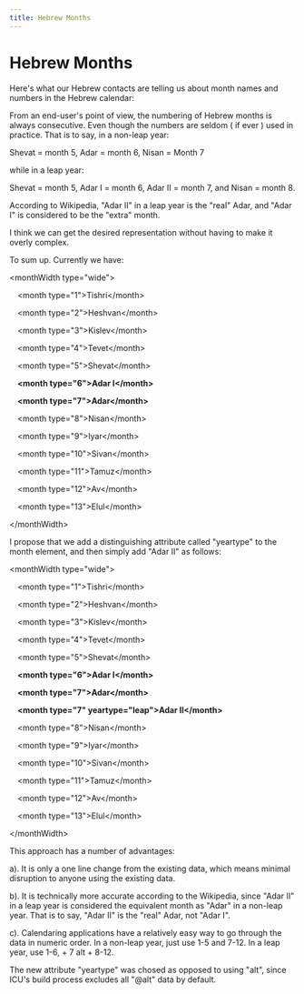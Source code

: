 ```yaml
---
title: Hebrew Months
---
```


# Hebrew Months

Here's what our Hebrew contacts are telling us about month names and numbers in the Hebrew calendar:

From an end-user's point of view, the numbering of Hebrew months is always consecutive. Even though the numbers are seldom ( if ever ) used in practice. That is to say, in a non-leap year:

Shevat = month 5, Adar = month 6, Nisan = Month 7

while in a leap year:

Shevat = month 5, Adar I = month 6, Adar II = month 7, and Nisan = month 8.

According to Wikipedia, "Adar II" in a leap year is the "real" Adar, and "Adar I" is considered to be the "extra" month.

I think we can get the desired representation without having to make it overly complex.

To sum up. Currently we have:

\<monthWidth type="wide">

&emsp;\<month type="1">Tishri\</month>

&emsp;\<month type="2">Heshvan\</month>

&emsp;\<month type="3">Kislev\</month>

&emsp;\<month type="4">Tevet\</month>

&emsp;\<month type="5">Shevat\</month>

&emsp;**\<month type="6">Adar I\</month>**

&emsp;**\<month type="7">Adar\</month>**

&emsp;\<month type="8">Nisan\</month>

&emsp;\<month type="9">Iyar\</month>

&emsp;\<month type="10">Sivan\</month>

&emsp;\<month type="11">Tamuz\</month>

&emsp;\<month type="12">Av\</month>

&emsp;\<month type="13">Elul\</month>

\</monthWidth>

I propose that we add a distinguishing attribute called "yeartype" to the month element, and then simply add "Adar II" as follows:

\<monthWidth type="wide">

&emsp;\<month type="1">Tishri\</month>

&emsp;\<month type="2">Heshvan\</month>

&emsp;\<month type="3">Kislev\</month>

&emsp;\<month type="4">Tevet\</month>

&emsp;\<month type="5">Shevat\</month>

&emsp;**\<month type="6">Adar I\</month>**

&emsp;**\<month type="7">Adar\</month>**

&emsp;**\<month type="7" yeartype="leap">Adar II\</month>**

&emsp;\<month type="8">Nisan\</month>

&emsp;\<month type="9">Iyar\</month>

&emsp;\<month type="10">Sivan\</month>

&emsp;\<month type="11">Tamuz\</month>

&emsp;\<month type="12">Av\</month>

&emsp;\<month type="13">Elul\</month>

\</monthWidth>

This approach has a number of advantages:

a). It is only a one line change from the existing data, which means minimal disruption to anyone using the existing data.

b). It is technically more accurate according to the Wikipedia, since "Adar II" in a leap year is considered the equivalent month as "Adar" in a non-leap year. That is to say, "Adar II" is the "real" Adar, not "Adar I".

c). Calendaring applications have a relatively easy way to go through the data in numeric order. In a non-leap year, just use 1-5 and 7-12. In a leap year, use 1-6, + 7 alt + 8-12.

The new attribute "yeartype" was chosed as opposed to using "alt", since ICU's build process excludes all "@alt" data by default.


